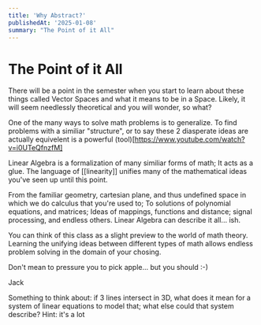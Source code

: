 ```yaml
---
title: 'Why Abstract?'
publishedAt: '2025-01-08'
summary: "The Point of it All"
---
```


# The Point of it All

There will be a point in the semester when you start to learn about these things called Vector Spaces and what it means to be in a Space.
Likely, it will seem needlessly theoretical and you will wonder, so what? 

One of the many ways to solve math problems is to generalize. To find problems with a similiar "structure", or to say these 2 diasperate ideas are actually equivelent is a powerful (tool)[https://www.youtube.com/watch?v=i0UTeQfnzfM]

Linear Algebra is a formalization of many similiar forms of math; It acts as a glue. The language of [[linearity]] unifies many of the mathematical ideas you've seen up until this point. 

From the familiar geometry, cartesian plane, and thus undefined space in which we do calculus that you're used to; To solutions of polynomial equations, and matrices; Ideas of mappings, functions and distance; signal processing, and endless others. Linear Algebra can describe it all... ish.

You can think of this class as a slight preview to the world of math theory. Learning the unifying ideas between different types of math 
allows endless problem solving in the domain of your chosing.

Don't mean to pressure you to pick apple... but you should :-)

Jack

Something to think about: 
if 3 lines intersect in 3D, what does it mean for a system of linear equations to model that; what else could that system describe?
Hint: it's a lot

